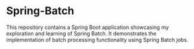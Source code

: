 # Spring-Batch
This repository contains a Spring Boot application showcasing my exploration and learning of Spring Batch. It demonstrates the implementation of batch processing functionality using Spring Batch jobs. 
